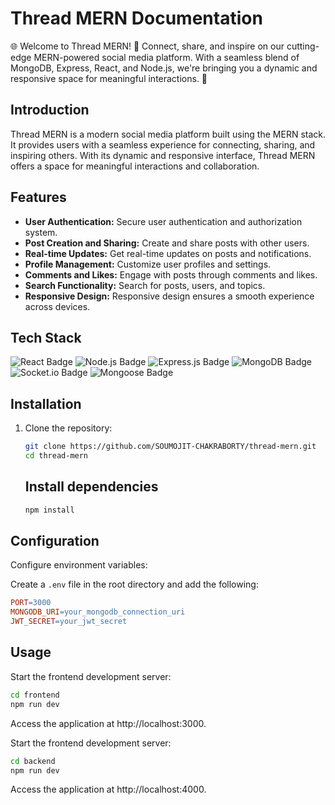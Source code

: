 # Thread MERN Documentation

🌐 Welcome to Thread MERN! 🚀 Connect, share, and inspire on our cutting-edge MERN-powered social media platform. With a seamless blend of MongoDB, Express, React, and Node.js, we're bringing you a dynamic and responsive space for meaningful interactions. 🌟

## Introduction

Thread MERN is a modern social media platform built using the MERN stack. It provides users with a seamless experience for connecting, sharing, and inspiring others. With its dynamic and responsive interface, Thread MERN offers a space for meaningful interactions and collaboration.

## Features

- **User Authentication:** Secure user authentication and authorization system.
- **Post Creation and Sharing:** Create and share posts with other users.
- **Real-time Updates:** Get real-time updates on posts and notifications.
- **Profile Management:** Customize user profiles and settings.
- **Comments and Likes:** Engage with posts through comments and likes.
- **Search Functionality:** Search for posts, users, and topics.
- **Responsive Design:** Responsive design ensures a smooth experience across devices.

## Tech Stack

<div class="flex flex-wrap">
  <img src="https://img.shields.io/badge/React-%2361DAFB.svg?style=flat&logo=react&logoColor=white" alt="React Badge" class="mr-2 mb-2">
  <img src="https://img.shields.io/badge/Node.js-%23339933.svg?style=flat&logo=node.js&logoColor=white" alt="Node.js Badge" class="mr-2 mb-2">
  <img src="https://img.shields.io/badge/Express.js-%23404d59.svg?style=flat" alt="Express.js Badge" class="mr-2 mb-2">
  <img src="https://img.shields.io/badge/MongoDB-%234ea94b.svg?style=flat&logo=mongodb&logoColor=white" alt="MongoDB Badge" class="mr-2 mb-2">
  <img src="https://img.shields.io/badge/Socket.io-%23000000.svg?style=flat&logo=socket.io&logoColor=white" alt="Socket.io Badge" class="mr-2 mb-2">
  <img src="https://img.shields.io/badge/Mongoose-%23880000.svg?style=flat&logo=mongoose&logoColor=white" alt="Mongoose Badge" class="mr-2 mb-2">
</div>


## Installation

1. Clone the repository:

   ```bash
   git clone https://github.com/SOUMOJIT-CHAKRABORTY/thread-mern.git
   cd thread-mern
   ```
   
   ## Install dependencies

    ```bash
    npm install
    ```

## Configuration

Configure environment variables:

Create a `.env` file in the root directory and add the following:

```makefile
PORT=3000
MONGODB_URI=your_mongodb_connection_uri
JWT_SECRET=your_jwt_secret
```

## Usage

Start the frontend development server:

```bash
cd frontend
npm run dev
```
Access the application at http://localhost:3000.

Start the frontend development server:

```bash
cd backend
npm run dev
```
Access the application at http://localhost:4000.

